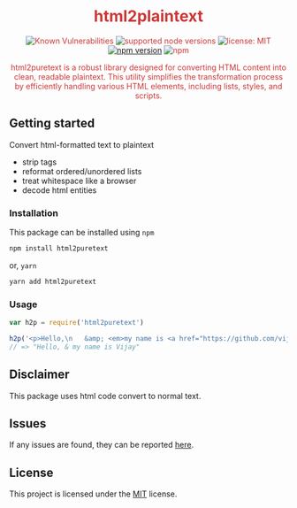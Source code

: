 <div align="center" style="color: #cb3837;">
<h1>html2plaintext</h1>

![Known Vulnerabilities](https://snyk.io/test/github/vijay75740/html2puretext/badge.svg?targetFile=package.json)  ![supported node versions](https://img.shields.io/badge/node%20v-12.x%20%7C%2013.x%20%7C%2014.x%20%7C%2015.x%20%7C%2016.x%20%7C%2017.x%20%7C%2018.x-blue) 
 ![license: MIT](https://img.shields.io/npm/l/vue.svg) [![npm version](https://badge.fury.io/js/html2puretext.svg)](https://badge.fury.io/js/html2puretext) ![npm](https://img.shields.io/npm/dm/html2puretext)
<p>html2puretext is a robust library designed for converting HTML content into clean, readable plaintext. This utility simplifies the transformation process by efficiently handling various HTML elements, including lists, styles, and scripts.</p>
</div>

## Getting started

<p>Convert html-formatted text to plaintext</p>

<ul>
<li>strip tags</li>
<li>reformat ordered/unordered lists</li>
<li>treat whitespace like a browser</li>
<li>decode html entities</li>
</ul>

### Installation

This package can be installed using `npm`

```bash
npm install html2puretext
```

or, `yarn`

```bash
yarn add html2puretext
```

### Usage

```javascript
var h2p = require('html2puretext')

h2p('<p>Hello,\n   &amp; <em>my name is <a href="https://github.com/vijay75740/html2puretext">Vijay</a></em></p>')
// => "Hello, & my name is Vijay"
```

## Disclaimer

This package uses html code convert to normal text.

## Issues

If any issues are found, they can be reported [here](https://github.com/vijay75740/html2puretext/issues).

## License

This project is licensed under the [MIT](LICENSE) license.